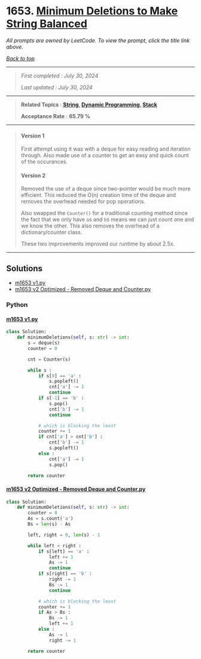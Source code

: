 # 1653. [Minimum Deletions to Make String Balanced](<https://leetcode.com/problems/minimum-deletions-to-make-string-balanced>)

*All prompts are owned by LeetCode. To view the prompt, click the title link above.*

*[Back to top](<../README.md>)*

------

> *First completed : July 30, 2024*
>
> *Last updated : July 30, 2024*

------

> **Related Topics** : **[String](<by_topic/String.md>), [Dynamic Programming](<by_topic/Dynamic Programming.md>), [Stack](<by_topic/Stack.md>)**
>
> **Acceptance Rate** : **65.79 %**

------

> #### Version 1
> First attempt using it was with a deque for easy 
> reading and iteration through. Also made use of a counter 
> to get an easy and quick count of the occurances.
> 
> #### Version 2
> Removed the use of a deque since two-pointer would be much 
> more efficient. This reduced the O(n) creation time of the deque 
> and removes the overhead needed for pop operations. 
> 
> Also swapped the `Counter()` for a traditional counting method 
> since the fact that we only have `a`s and `b`s means we can 
> just count one and we know the other. This also removes the 
> overhead of a dictionary/counter class.
> 
> These two improvements improved our runtime by about 2.5x.

------

## Solutions

- [m1653 v1.py](<../my-submissions/m1653 v1.py>)
- [m1653 v2 Optimized - Removed Deque and Counter.py](<../my-submissions/m1653 v2 Optimized - Removed Deque and Counter.py>)
### Python
#### [m1653 v1.py](<../my-submissions/m1653 v1.py>)
```Python
class Solution:
    def minimumDeletions(self, s: str) -> int:
        s = deque(s)
        counter = 0

        cnt = Counter(s)

        while s :
            if s[0] == 'a' :
                s.popleft()
                cnt['a'] -= 1
                continue
            if s[-1] == 'b' :
                s.pop()
                cnt['b'] -= 1
                continue

            # which is blocking the least
            counter += 1
            if cnt['a'] > cnt['b'] :
                cnt['b'] -= 1
                s.popleft()
            else :
                cnt['a'] -= 1
                s.pop()

        return counter
```

#### [m1653 v2 Optimized - Removed Deque and Counter.py](<../my-submissions/m1653 v2 Optimized - Removed Deque and Counter.py>)
```Python
class Solution:
    def minimumDeletions(self, s: str) -> int:
        counter = 0
        As = s.count('a')
        Bs = len(s) - As

        left, right = 0, len(s) - 1

        while left < right :
            if s[left] == 'a' :
                left += 1
                As -= 1
                continue
            if s[right] == 'b' :
                right -= 1
                Bs -= 1
                continue

            # which is blocking the least
            counter += 1
            if As > Bs :
                Bs -= 1
                left += 1
            else :
                As -= 1
                right -= 1

        return counter
```

